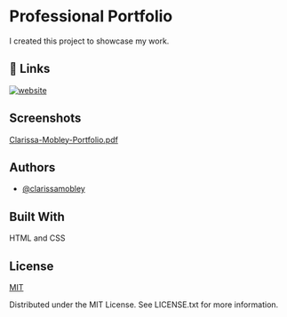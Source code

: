 
# Professional Portfolio

I created this project to showcase my work. 

## 🔗 Links
[![website](https://img.shields.io/badge/webbsite-000?style=for-the-badge&logo=ko-fi&logoColor=white)](https://katherineoelsner.com/)

## Screenshots

[Clarissa-Mobley-Portfolio.pdf](https://github.com/ClarissaMobley/Professional-Portfolio/files/14609723/Clarissa-Mobley-Portfolio.pdf)


## Authors

- [@clarissamobley](https://github.com/ClarissaMobley?tab=repositories)



## Built With

HTML and CSS

## License

[MIT](https://choosealicense.com/licenses/mit/)

Distributed under the MIT License. See LICENSE.txt for more information.

